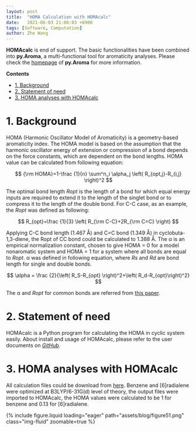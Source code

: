 ```yaml
---
layout: post
title:  "HOMA Calculation with HOMAcalc"
date:   2021-06-03 21:06:03 +0900
tags: [Software, Computation]
author: Zhe Wang
---
```


<script type="text/javascript" async src="https://cdnjs.cloudflare.com/ajax/libs/mathjax/2.7.7/MathJax.js?config=TeX-MML-AM_CHTML">
</script>
<script type="text/x-mathjax-config">
 MathJax.Hub.Config({
 tex2jax: {
 inlineMath: [['$', '$'] ],
 displayMath: [ ['$$','$$'], ["\\[","\\]"] ]
 }
 });
</script>

**HOMAcalc** is end of support. The basic functionalities have been combined into **py.Aroma**, a multi-functional tool for aromaticity analyses. Please check the [homepage](https://wongzit.github.io/program/pyaroma/) of **py.Aroma** for more information.

**Contents**

- [1. Background](https://wongzit.github.io/homa-calculation-with-homacalc/#1-background)
- [2. Statement of need](https://wongzit.github.io/homa-calculation-with-homacalc/#2-statement-of-need)
- [3. HOMA analyses with HOMAcalc](https://wongzit.github.io/homa-calculation-with-homacalc/#homa-analyses-with-homacalc)

# 1. Background

HOMA (Harmonic Oscillator Model of Aromaticity) is a geometry-based aromaticity index. The HOMA model is based on the assumption that the harmonic oscillator energy of extension or compression of a bond depends on the force constants, which are dependent on the bond lengths. HOMA value can be calculated from following equation:

$$ {\rm HOMA}=1-\frac {1}{n} \sum^n_i \alpha_j \left( R_{opt,j}-R_{i,j} \right)^2 $$

The optimal bond length *Ropt* is the length of a bond for which equal energy inputs are required to extend it to the length of the singlet bond or to compress it to the length of the double bond. For C-C case, as an example, the *Ropt* was defined as following:

$$ R_{opt}=\frac {1}{3} \left( R_{\rm C-C}+2R_{\rm C=C} \right) $$

Applying C-C bond length (1.467 Å) and C=C bond (1.349 Å) in cyclobuta-1,3-diene, the Ropt of CC bond could be calculated to 1.388 Å.
The α is an empirical normalization constant, chosen to give HOMA = 0 for a model nonaromatic system and HOMA = 1 for a system where all bonds are equal to *Ropt*. α was defined in following equation, where *Rs* and *Rd* are bond length for single and double bonds.

$$ \alpha = \frac {2}{\left( R_S-R_{opt} \right)^2+\left( R_d-R_{opt}\right)^2} $$

The α and *Ropt* for common bonds are referred from [this paper](https://pubs.acs.org/doi/10.1021/cr400252h).

# 2. Statement of need

HOMAcalc is a Python program for calculating the HOMA in cyclic system easily. About install and usage of HOMAcalc, please refer to the user documents on [*GitHub*](https://github.com/wongzit/HOMAcalc).

# 3. HOMA analyses with HOMAcalc

All calculation files could be download from [here](https://github.com/wongzit/blogFiles/tree/main/blog_HOMA). Benzene and [6]radialene were optimized at B3LYP/6-31G(d) level of theory, the output files were imported to HOMAcalc, the HOMA values were calculated to be 1 for benzene and 0.13 for [6]radialene.

<div class="col-sm-7 mt-3 mt-md-0">
    {% include figure.liquid loading="eager" path="assets/blog/figure51.png" class="img-fluid" zoomable=true %}
</div>

